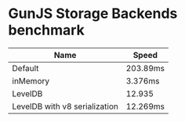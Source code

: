 # GunJS Storage Backends benchmark

| Name                          | Speed    |
| ----------------------------- | -------- |
| Default                       | 203.89ms |
| inMemory                      | 3.376ms  |
| LevelDB                       | 12.935   |
| LevelDB with v8 serialization | 12.269ms |
